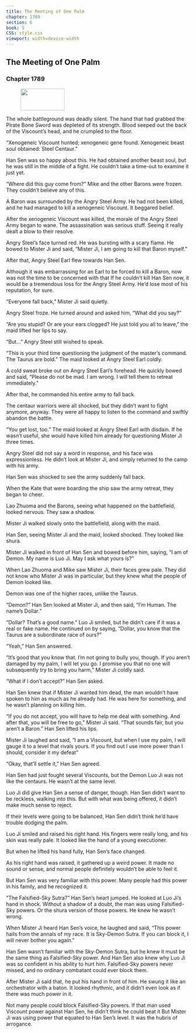 ```yaml
---
title: The Meeting of One Palm
chapter: 1789
section: 6
book: 5
CSS: style.css
viewport: width=device-width
---
```


## The Meeting of One Palm

### Chapter 1789

<figure>
	<img src="../Images/gem.gif" alt="" id="gem" width="120" height="60" />
</figure>

The whole battleground was deadly silent. The hand that had grabbed the Pirate Bone Sword was depleted of its strength. Blood seeped out the back of the Viscount’s head, and he crumpled to the floor.

“Xenogeneic Viscount hunted; xenogeneic gene found. Xenogeneic beast soul obtained: Steel Centaur.”

Han Sen was so happy about this. He had obtained another beast soul, but he was still in the middle of a fight. He couldn’t take a time-out to examine it just yet.

“Where did this guy come from?” Mike and the other Barons were frozen. They couldn’t believe any of this.

A Baron was surrounded by the Angry Steel Army. He had not been killed, and he had managed to kill a xenogeneic Viscount. It beggared belief.

After the xenogeneic Viscount was killed, the morale of the Angry Steel Army began to wane. The assassination was serious stuff. Seeing it really dealt a blow to their resolve.

Angry Steel’s face turned red. He was bursting with a scary flame. He bowed to Mister Ji and said, “Mister Ji, I am going to kill that Baron myself.”

After that, Angry Steel Earl flew towards Han Sen.

Although it was embarrassing for an Earl to be forced to kill a Baron, now was not the time to be concerned with that If he couldn’t kill Han Sen now, it would be a tremendous loss for the Angry Steel Army. He’d lose most of his reputation, for sure.

“Everyone fall back,” Mister Ji said quietly.

Angry Steel froze. He turned around and asked him, “What did you say?”

“Are you stupid? Or are your ears clogged? He just told you all to leave,” the maid lifted her lips to say.

“But…” Angry Steel still wished to speak.

“This is your third time questioning the judgment of the master’s command. The Taurus are bold.” The maid looked at Angry Steel Earl coldly.

A cold sweat broke out on Angry Steel Earl’s forehead. He quickly bowed and said, “Please do not be mad. I am wrong. I will tell them to retreat immediately.”

After that, he commanded his entire army to fall back.

The centaur warriors were all shocked, but they didn’t want to fight anymore, anyway. They were all happy to listen to the command and swiftly abandon the battle.

“You get lost, too.” The maid looked at Angry Steel Earl with disdain. If he wasn’t useful, she would have killed him already for questioning Mister Ji three times.

Angry Steel did not say a word in response, and his face was expressionless. He didn’t look at Mister Ji, and simply returned to the camp with his army.

Han Sen was shocked to see the army suddenly fall back.

When the Kate that were boarding the ship saw the army retreat, they began to cheer.

Lao Zhuoma and the Barons, seeing what happened on the battlefield, looked nervous. They saw a shadow.

Mister Ji walked slowly onto the battlefield, along with the maid.

Han Sen, seeing Mister Ji and the maid, looked shocked. They looked like shura.

Mister Ji walked in front of Han Sen and bowed before him, saying, “I am of Demon. My name is Luo Ji. May I ask what yours is?”

When Lao Zhuoma and Mike saw Mister Ji, their faces grew pale. They did not know who Mister Ji was in particular, but they knew what the people of Demon looked like.

Demon was one of the higher races, unlike the Taurus.

“Demon?” Han Sen looked at Mister Ji, and then said, “I’m Human. The name’s Dollar.”

“Dollar? That’s a good name.” Luo Ji smiled, but he didn’t care if it was a real or fake name. He continued on by saying, “Dollar, you know that the Taurus are a subordinate race of ours?”

“Yeah,” Han Sen answered.

“It’s good that you know that. I’m not going to bully you, though. If you aren’t damaged by my palm, I will let you go. I promise you that no one will subsequently try to bring you harm,” Mister Ji coldly said.

“What if I don’t accept?” Han Sen asked.

Han Sen knew that if Mister Ji wanted him dead, the man wouldn’t have spoken to him as much as he already had. He was here for something, and he wasn’t planning on killing him.

“If you do not accept, you will have to help me deal with something. And after that, you will be free to go,” Mister Ji said. “That sounds fair, but you aren’t a Baron.” Han Sen lifted his lips.

Mister Ji laughed and said, “I am a Viscount, but when I use my palm, I will gauge it to a level that rivals yours. If you find out I use more power than I should, consider it my defeat”

“Okay, that’ll settle it,” Han Sen agreed.

Han Sen had just fought several Viscounts, but the Demon Luo Ji was not like the centaurs. He wasn’t at the same level.

Luo Ji did give Han Sen a sense of danger, though. Han Sen didn’t want to be reckless, walking into this. But with what was being offered, it didn’t make much sense to reject.

If their levels were going to be balanced, Han Sen didn’t think he’d have trouble dodging the palm.

Luo Ji smiled and raised his right hand. His fingers were really long, and his skin was really pale. It looked like the hand of a young executioner.

But when he lifted his hand fully, Han Sen’s face changed.

As his right hand was raised, it gathered up a weird power. It made no sound or sense, and normal people definitely wouldn’t be able to feel it.

But Han Sen was very familiar with this power. Many people had this power in his family, and he recognized it.

“The Falsified-Sky Sutra?” Han Sen’s heart jumped. He looked at Luo Ji’s hand in shock. Without a shadow of a doubt, the man was using Falsified-Sky powers. Or the shura version of those powers. He knew he wasn’t wrong.

When Mister Ji heard Han Sen’s voice, he laughed and said, “This power hails from the annals of my race. It is Sky-Demon Sutra. If you can block it, I will never bother you again.”

Han Sen wasn’t familiar with the Sky-Demon Sutra, but he knew it must be the same thing as Falsified-Sky power. And Han Sen also knew why Luo Ji was so confident in his ability to hurt him. Falsified-Sky powers never missed, and no ordinary combatant could ever block them.

After Mister Ji said that, he put his hand in front of him. He swung it like an orchestrator with a baton. It looked rhythmic, and it didn’t even look as if there was much power in it.

Not many people could block Falsified-Sky powers. If that man used Viscount power against Han Sen, he didn’t think he could beat it But Mister Ji was using power that equated to Han Sen’s level. It was the hubris of arrogance.